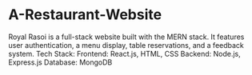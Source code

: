 # A-Restaurant-Website
Royal Rasoi is a full-stack website built with the MERN stack. It features user authentication, a menu display, table reservations, and a feedback system.  Tech Stack: Frontend: React.js, HTML, CSS Backend: Node.js, Express.js Database: MongoDB
